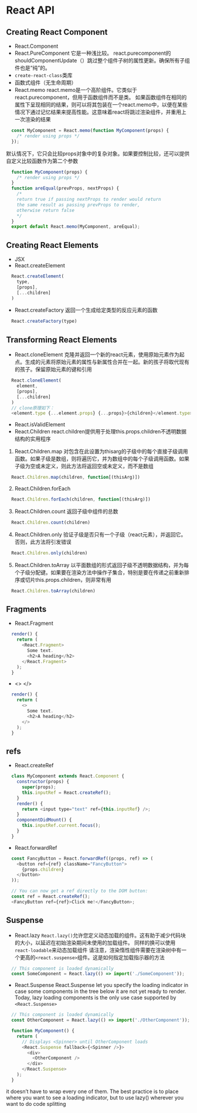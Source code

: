 # React API

## Creating React Component
- React.Component
- React.PureComponent
 它是一种浅比较。 react.purecomponent的shouldComponentUpdate（）跳过整个组件子树的属性更新。确保所有子组件也是“纯”的。
- `create-react-class`类库
- 函数式组件（无生命周期）
- React.memo
react.memo是一个高阶组件。它类似于react.purecomponent，但用于函数组件而不是类。
  如果函数组件在相同的属性下呈现相同的结果，则可以将其包装在一个react.memo中，以便在某些情况下通过记忆结果来提高性能。这意味着react将跳过渲染组件，并重用上一次渲染的结果
``` javascript
  const MyComponent = React.memo(function MyComponent(props) {
    /* render using props */
  });
```
默认情况下，它只会比较props对象中的复杂对象。如果要控制比较，还可以提供自定义比较函数作为第二个参数
``` javascript
  function MyComponent(props) {
    /* render using props */
  }
  function areEqual(prevProps, nextProps) {
    /*
    return true if passing nextProps to render would return
    the same result as passing prevProps to render,
    otherwise return false
    */
  }
  export default React.memo(MyComponent, areEqual);
```

## Creating React Elements
- JSX
- React.createElement
``` javascript
  React.createElement(
    type,
    [props],
    [...children]
  )
```
- React.createFactory
返回一个生成给定类型的反应元素的函数
``` javascript
  React.createFactory(type)
```

## Transforming React Elements
- React.cloneElement
克隆并返回一个新的react元素，使用原始元素作为起点。生成的元素将原始元素的属性与新属性合并在一起。新的孩子将取代现有的孩子。保留原始元素的键和引用
``` javascript
  React.cloneElement(
    element,
    [props],
    [...children]
  )
  // clone原理如下：
  <element.type {...element.props} {...props}>{children}</element.type>
```
- React.isValidElement
- React.Children
react.children提供用于处理this.props.children不透明数据结构的实用程序
1. React.Children.map
对包含在此设置为thisarg的子级中的每个直接子级调用函数。如果子级是数组，则将遍历它，并为数组中的每个子级调用函数。如果子级为空或未定义，则此方法将返回空或未定义，而不是数组
``` javascript
  React.Children.map(children, function[(thisArg)])
```
2. React.Children.forEach
``` javascript
  React.Children.forEach(children, function[(thisArg)])
```
3. React.Children.count
返回子级中组件的总数
``` javascript
  React.Children.count(children)
```
4. React.Children.only
验证子级是否只有一个子级（react元素），并返回它。否则，此方法将引发错误
``` javascript
  React.Children.only(children)
```
5. React.Children.toArray
以平面数组的形式返回子级不透明数据结构，并为每个子级分配键。如果要在渲染方法中操作子集合，特别是要在传递之前重新排序或切片this.props.children，则非常有用
``` javascript
  React.Children.toArray(children)
```

## Fragments
- React.Fragment
``` javascript
  render() {
    return (
      <React.Fragment>
        Some text.
        <h2>A heading</h2>
      </React.Fragment>
    );
  }
```
- <> </>
``` javascript
  render() {
    return (
      <>
        Some text.
        <h2>A heading</h2>
      </>
    );
  }
```

## refs
- React.createRef
``` javascript
  class MyComponent extends React.Component {
    constructor(props) {
      super(props);
      this.inputRef = React.createRef();
    }
    render() {
      return <input type="text" ref={this.inputRef} />;
    }
    componentDidMount() {
      this.inputRef.current.focus();
    }
  }
```
- React.forwardRef
``` javascript
  const FancyButton = React.forwardRef((props, ref) => (
    <button ref={ref} className="FancyButton">
      {props.children}
    </button>
  ));

  // You can now get a ref directly to the DOM button:
  const ref = React.createRef();
  <FancyButton ref={ref}>Click me!</FancyButton>;
```

## Suspense
- React.lazy
`React.lazy()`允许您定义动态加载的组件。这有助于减少代码块的大小，以延迟在初始渲染期间未使用的加载组件。
同样的换可以使用`react-loadable`来动态加载组件
  请注意，渲染惰性组件需要在渲染树中有一个更高的`<react.suspense>`组件。这是如何指定加载指示器的方法
``` javascript
  // This component is loaded dynamically
  const SomeComponent = React.lazy(() => import('./SomeComponent'));
```
- React.Suspense
React.Suspense let you specify the loading indicator in case some components in the tree below it are not yet ready to render. Today, lazy loading components is the only use case supported by `<React.Suspense>`
``` javascript
  // This component is loaded dynamically
  const OtherComponent = React.lazy(() => import('./OtherComponent'));

  function MyComponent() {
    return (
      // Displays <Spinner> until OtherComponent loads
      <React.Suspense fallback={<Spinner />}>
        <div>
          <OtherComponent />
        </div>
      </React.Suspense>
    );
  }
```
  it doesn’t have to wrap every one of them. The best practice is to place <Suspense> where you want to see a loading indicator, but to use lazy() wherever you want to do code splitting